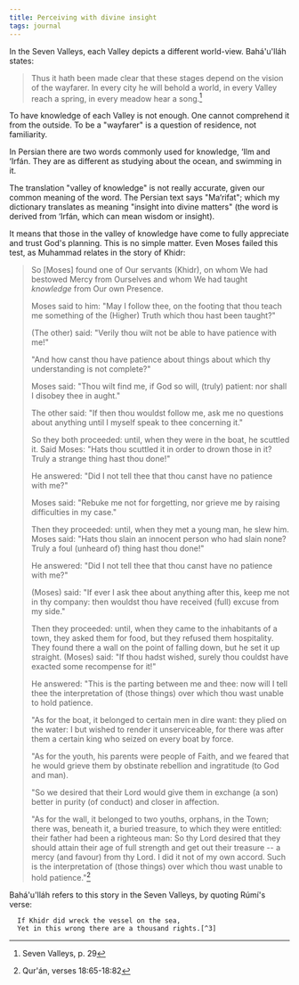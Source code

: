 ```yaml
---
title: Perceiving with divine insight
tags: journal
---
```


In the Seven Valleys, each Valley depicts a different world-view.  Bahá'u'lláh
states:

> Thus it hath been made clear that these stages depend on the vision of
> the wayfarer.  In every city he will behold a world, in every Valley
> reach a spring, in every meadow hear a song.[^1]

To have knowledge of each Valley is not enough.  One cannot comprehend
it from the outside.  To be a "wayfarer" is a question of residence, not
familiarity.

In Persian there are two words commonly used for knowledge, ‘Ilm and
‘Irfán.  They are as different as studying about the ocean, and swimming
in it.

<!--more-->
The translation "valley of knowledge" is not really accurate, given our common
meaning of the word.  The Persian text says "Ma‘rifat"; which my dictionary
translates as meaning "insight into divine matters" (the word is derived from
‘Irfán, which can mean wisdom or insight).

It means that those in the valley of knowledge have come to fully
appreciate and trust God's planning.  This is no simple matter.  Even
Moses failed this test, as Muhammad relates in the story of Khidr:

> So [Moses] found one of Our servants (Khidr), on whom We had bestowed
> Mercy from Ourselves and whom We had taught *knowledge* from Our own
> Presence.
>
> Moses said to him: "May I follow thee, on the footing that thou teach
> me something of the (Higher) Truth which thou hast been taught?"
>
> (The other) said: "Verily thou wilt not be able to have patience with
> me!"
>
> "And how canst thou have patience about things about which thy
> understanding is not complete?"
>
> Moses said: "Thou wilt find me, if God so will, (truly) patient: nor
> shall I disobey thee in aught."
>
> The other said: "If then thou wouldst follow me, ask me no questions
> about anything until I myself speak to thee concerning it."
>
> So they both proceeded: until, when they were in the boat, he scuttled
> it. Said Moses: "Hats thou scuttled it in order to drown those in it?
> Truly a strange thing hast thou done!"
>
> He answered: "Did I not tell thee that thou canst have no patience
> with me?"
>
> Moses said: "Rebuke me not for forgetting, nor grieve me by raising
> difficulties in my case."
>
> Then they proceeded: until, when they met a young man, he slew
> him. Moses said: "Hats thou slain an innocent person who had slain
> none? Truly a foul (unheard of) thing hast thou done!"
>
> He answered: "Did I not tell thee that thou canst have no patience
> with me?"
>
> (Moses) said: "If ever I ask thee about anything after this, keep me
> not in thy company: then wouldst thou have received (full) excuse from
> my side."
>
> Then they proceeded: until, when they came to the inhabitants of a
> town, they asked them for food, but they refused them
> hospitality. They found there a wall on the point of falling down, but
> he set it up straight. (Moses) said: "If thou hadst wished, surely
> thou couldst have exacted some recompense for it!"
>
> He answered: "This is the parting between me and thee: now will I tell
> thee the interpretation of (those things) over which thou wast unable
> to hold patience.
>
> "As for the boat, it belonged to certain men in dire want: they plied
> on the water: I but wished to render it unserviceable, for there was
> after them a certain king who seized on every boat by force.
>
> "As for the youth, his parents were people of Faith, and we feared
> that he would grieve them by obstinate rebellion and ingratitude (to
> God and man).
>
> "So we desired that their Lord would give them in exchange (a son)
> better in purity (of conduct) and closer in affection.
>
> "As for the wall, it belonged to two youths, orphans, in the Town;
> there was, beneath it, a buried treasure, to which they were entitled:
> their father had been a righteous man: So thy Lord desired that they
> should attain their age of full strength and get out their treasure --
> a mercy (and favour) from thy Lord. I did it not of my own
> accord. Such is the interpretation of (those things) over which thou
> wast unable to hold patience."[^2]

Bahá'u'lláh refers to this story in the Seven Valleys, by quoting Rúmí's
verse:

      If Khidr did wreck the vessel on the sea,
      Yet in this wrong there are a thousand rights.[^3]

[^1]:  Seven Valleys, p. 29

[^2]:  Qur'án, verses 18:65-18:82

[^3]:  Seven Valleys, p. 26
